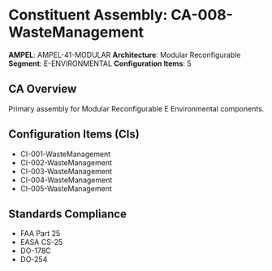 # Constituent Assembly: CA-008-WasteManagement

**AMPEL**: AMPEL-41-MODULAR
**Architecture**: Modular Reconfigurable
**Segment**: E-ENVIRONMENTAL
**Configuration Items**: 5

## CA Overview
Primary assembly for Modular Reconfigurable E Environmental components.

## Configuration Items (CIs)
- CI-001-WasteManagement
- CI-002-WasteManagement
- CI-003-WasteManagement
- CI-004-WasteManagement
- CI-005-WasteManagement

## Standards Compliance
- FAA Part 25
- EASA CS-25
- DO-178C
- DO-254
